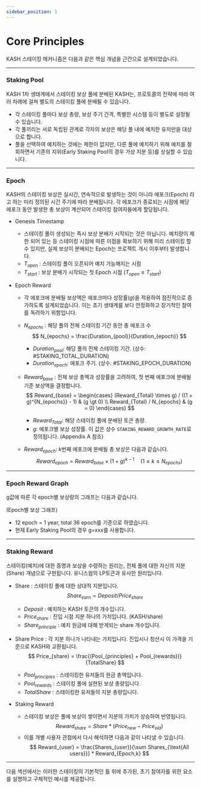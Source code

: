 ```yaml
---
sidebar_position: 1
---
```


# Core Principles

KASH 스테이킹 메커니즘은 다음과 같은 핵심 개념을 근간으로 설계되었습니다.

---

### Staking Pool

KASH 1차 생태계에서 스테이킹 보상 풀에 분배된 KASH는, 프로토콜의 전략에 따라 여러 차례에 걸쳐 별도의 스테이킹 풀에 분배될 수 있습니다.

+ 각 스테이킹 풀마다 보상 총량, 보상 주기 간격, 특별한 시스템 등이 별도로 설정될 수 있습니다.
+ 각 풀끼리는 서로 독립된 관계로 각자의 보상은 해당 풀 내에 예치한 유저만을 대상으로 합니다.
+ 풀을 선택하여 예치하는 것에는 제한이 없지만, 다른 풀에 예치하기 위해 예치를 철회하면서 기존의 지위(Early Staking Pool의 경우 가상 지분 등)를 상실할 수 있습니다.

---

###  Epoch

KASH의 스테이킹 보상은 실시간, 연속적으로 발생하는 것이 아니라 에포크(Epoch) 라고 하는 미리 정의된 시간 주기에 따라 분배됩니다. 각 에포크가 종료되는 시점에 해당 에포크 동안 발생한 총 보상이 계산되어 스테이킹 참여자들에게 할당됩니다.

+ Genesis Timestamp
    + 스테이킹 풀이 생성되는 즉시 보상 분배가 시작되는 것은 아닙니다. 예치량이 제한 되어 있는 등 스테이킹 시점에 따른 이점을 확보하기 위해 미리 스테이킹 할 수 있지만, 실제 보상이 분배되는 Epoch는 프로젝트 개시 이후부터 발생합니다.
    + $T_{open}$ : 스테이킹 풀이 오픈되어 예치 가능해지는 시점
    + $T_{start}$ : 보상 분배가 시작되는 첫 Epoch 시점 ($T_{open} \le T_{start}$)   

+ Epoch Reward
    + 각 에포크에 분배될 보상액은 에포크마다 성장률($g$)을 적용하여 점진적으로 증가하도록 설계되었습니다. 이는 초기 생태계를 보다 안정화하고 장기적인 참여를 독려하기 위함입니다. 
    
    + $N_{epochs}$ : 해당 풀의 전체 스테이킹 기간 동안 총 에포크 수
        $$
        N_{epochs} = \frac{Duration_{pool}}{Duration_{epoch}}
        $$
        + $Duration_{pool}$: 해당 풀의 전체 스테이킹 기간. (상수: #STAKING_TOTAL_DURATION)
        + $Duration_{epoch}$: 에포크 주기. (상수: #STAKING_EPOCH_DURATION)

    + $Reward_{base}$ : 전체 보상 총액과 성장률을 고려하여, 첫 번째 에포크에 분배될 기준 보상액을 결정합니다.
        $$
        Reward_{base} = 
        \begin{cases}
            (Reward_{Total} \times g) / ((1 + g)^{N_{epochs}} - 1) & (g \gt 0) \\
            Reward_{Total} / N_{epochs}  & (g = 0)
        \end{cases}
        $$
        + $Reward_{Total}$: 해당 스테이킹 풀에 분배된 토큰 총량.
        + $g$: 에포크별 보상 성장률. 이 값은 상수 `STAKING_REWARD_GROWTH_RATE`로 정의됩니다. (Appendix A 참조)

    + $Reward_{epoch}$: $k$번째 에포크에 분배될 총 보상은 다음과 같습니다.
        $$
        Reward_{epoch} = Reward_{base} \times (1 + g)^{k-1} \quad (1 \le k \le N_{epochs})
        $$

---

### Epoch Reward Graph

g값에 따른 각 epoch별 보상량의 그래프는 다음과 같습니다.

(Epoch별 보상 그래프)

+ 12 epoch = 1 year, total 36 epoch를 기준으로 하였습니다.
+ 현재 Early Staking Pool의 경우 g=xxx를 사용합니다.

---

### Staking Reward

스테이킹(예치)에 대한 증명과 보상을 수령하는 원리는, 전체 풀에 대한 자신의 지분(Share) 개념으로 구현됩니다. 유니스왑의 LP토큰과 유사한 원리입니다.

+ Share : 스테이킹 풀에 대한 상대적 지분입니다.
    $$
    Share_{earn} = Deposit / Price_{share}
    $$
    + $Deposit$ : 예치하는 KASH 토큰의 개수입니다.
    + $Price_{share}$ : 진입 시점 지분 하나의 가치입니다. (KASH/share)
    + $Share_{principle}$ : 예치 원금에 대해 받게되는 share 개수입니다.

+ Share Price : 각 지분 하나가 나타내는 가치입니다. 진입시나 청산시 이 가격을 기준으로 KASH와 교환됩니다.
    $$
    Price_{share} = \frac{(Pool_{principles} + Pool_{rewards})}{TotalShare}
    $$
    + $Pool_{principles}$ : 스테이킹한 유저들의 원금 총액입니다.
    + $Pool_{rewards}$ : 스테이킹 풀에 실현된 보상 총량입니다.
    + $TotalShare$ : 스테이킹한 유저들의 지분 총량입니다.

+ Staking Reward
    + 스테이킹 보상은 풀에 보상이 쌓이면서 지분의 가치가 상승하여 반영됩니다.
    $$
    Reward_{share} = Share * (Price_{new} - Price_{old})
    $$
    + 이를 개별 사용자 관점에서 다시 해석하면 다음과 같이 나타낼 수 있습니다.
    $$
        Reward_{user} = \frac{Shares_{user}}{\sum Shares_{\text{All users}}} * Reward_{Epoch,k}
    $$

---

다음 섹션에서는 이러한 스테이킹의 기본적인 틀 위에 추가된, 초기 참여자를 위한 요소를 설명하고 구체적인 예시를 제공합니다.